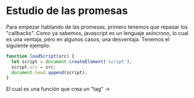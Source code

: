 # Estudio de las promesas

Para empezar hablando de las promesas, primero tenemos que repasar los "callbacks".
Como ya sabemos, javascript es un lenguaje asíncrono, lo cual es una ventaja, pero en algunos casos, una desventaja. Tenemos el siguiente ejemplo:

```javascript
function loadScript(src) {
  let script = document.createElement('script');
  script.src = src;
  document.head.append(script);
}
```
El cual es una función que crea un "tag" -> <script src="..."> y lo añade al head. Si intentamos cargar el script y acto seguido llamar a una función del propio script de la siguiente manera:
  
```javascript
loadScript('/my/script.js'); // script que contiene "function newFunction() {…}"

newFunction();
```
Se da el caso de que no se encuentra la función, esto se debe a que cuando es llamada la función "newFunction()", todavía no se ha cargado el script que la contiene.

Esto puede ser resuelto añadiendo una "callback" a la función que carga el script y dicha "callback" llame a la "newFunction()":

```javascript
function loadScript(src, callback) {
  let script = document.createElement('script');
  script.src = src;

  script.onload = () => callback(script);

  document.head.append(script);
}
```

```javascript
loadScript('/my/script.js', function() {
  newFunction();
});
```

De esta manera con "callbacks" solucionamos el problema.

<h2>Llamando callback en callback</h2>

Siguiendo el ejemplo anterior, ¿Si ahora queremos cargar un script más después del primero? Se le pasa como callback dentro de la callback del primero:

```javascript
loadScript('/my/script.js', function(script) {
  alert(`Cool, the ${script.src} is loaded, let's load one more`);
  loadScript('/my/script2.js', function(script) {
    alert(`Cool, the second script is loaded`);
  });
});
```

De esta manera nos aseguramos de que el segundo se ejecuta después del primero, ¿Que pasaría si queremos un tercero?

```javascript
loadScript('/my/script.js', function(script) {
  // Algo
  loadScript('/my/script2.js', function(script) {
    // Algo
    loadScript('/my/script3.js', function(script) {
      // Algo
    });
  });
});
```

Y asi sucesivamente si queremos cargar mas scripts uno detras de otro.

<h2>Manejo de errores</h2>

En el ejemplo anterio no tuvimos en cuenta que pudiera ocurrir algún error. Deberiamos dotar a nuestro programa de un manejo de errores.

```javascript
function loadScript(src, callback) {
  let script = document.createElement('script');
  script.src = src;

  script.onload = () => callback(null, script);
  script.onerror = () => callback(new Error(`Script load error for ${src}`)); // Si ocurre algún error

  document.head.append(script);
}
```

 - Si carga el script, pasamos como parámetro de error un null y el objeto script.
 - Si existe algún error, pasamos un objeto Error.

```javascript
loadScript('/my/script.js', function(error, script) {
  if (error) {
    // manejo de error
  } else {
    // El script se cargó correctamente
  }
});
```

Con un "if else", si error no es nulo, manejamos nuestro error, lo imprimimos por pantalla y paramos el programa, etc. si es nulo, continuamos como queremos.

Esto es llamado "[error-first callback](https://nodejs.org/api/errors.html#errors_error_first_callbacks)", un convenio en javascript.

<h2>"Piramid of Doom"</h2>

Utilizar "callbacks" repetidas veces, a primera vista, parece una manera viable de resolver la asincronía, pero cuando tenemos anidados muchos callbacks, el programa puede ser difícil de manejar:

```javascript
loadScript('1.js', function(error, script) {

  if (error) {
    handleError(error);
  } else {
    // ...
    loadScript('2.js', function(error, script) {
      if (error) {
        handleError(error);
      } else {
        // ...
        loadScript('3.js', function(error, script) {
          if (error) {
            handleError(error);
          } else {
            // ...continue after all scripts are loaded (*)
          }
        });

      }
    })
  }
});
```

Esto es llamado "Callback hell" o "Piramid of Doom" por el hecho por cada acción asíncrona identa hacia la derecha. Esto pronto se sale de control. No es una buena técnica de programación cuando se tienen muchos "callbacks" anidados.

Existen técnicas para evirtar esto, pero una de las mejores son las promesas.


<h1>Promesas</h1>

La promesa es un objeto que representa la terminación o el fracaso eventual de una operación asíncrona. Es creada de la siguiente manera:

```javascript
let promise = new Promise(function(resolve, reject) {
  // Algo
});
```

La función pasada a "Promise" es llamada el ejecutor y esta recibe dos parámetros que son "callbacks" a su vez. Resolve correrá cuando el programa acabe de forma satisfactoria -> resolve(value), y reject si acaba con un error o excepción -> reject(error).

Lo que se declara dentro de la promesa debe ser un código asíncrono el cual se quiera testear, si llegamos a un punto en el que ya sepamos que acabó de manera satisfactoria, le indicamos que llame a resolve y en caso contrario a reject.

![Html](https://javascript.info/article/promise-basics/promise-resolve-reject.svg)

Un ejemplo es el siguiente:

```javascript
let promise = new Promise(function(resolve, reject) {
  setTimeout(() => resolve("done"), 1000);
});
```
La función se ejecuta automaticamente cuando la promesa es construida. Después de 1 segundo se indicará que acabó correctamente con resolve pasando como parámetro "done".

Ahora un ejemplo parecido, pero acabando con un error:

```javascript
let promise = new Promise(function(resolve, reject) {
  setTimeout(() => reject(new Error("Whoops!")), 1000);
});
```

De esta manera, después de 1 segundo indicará que hubo un error con reject pasando como argumento "Whoops!".

Cuidado a la hora de colocar en la promesa los reject y los resolve, porque una vez se llegue a uno de ellos, el resto de la promesa será ignorada dado que solo puede haber un resultado posible:


```javascript
let promise = new Promise(function(resolve, reject) {
  resolve("done");

  reject(new Error("…")); // Se ignora
  setTimeout(() => resolve("…")); // Se ignora
});
```

Es recomendado que el reject devuelva un objeto Error para el manejo de errores.

<h2>then, catch, finally</h2>

Como se dijo anteriormente, resolve y reject son "callback" lo que quiere decir que cuando son llamados, depende de uno u otro harán distintas cosas(depende de como queramos).

Las funciones son .then() para el resolve, .catch() para el reject y .finally(), que esta se ejecuta tanto si es un resolve o un reject.

La sintaxis del .then():

```javascript
let promise = new Promise((resolve, reject) => {
  setTimeout(() => reject(new Error("Whoops!")), 1000);
});

promise.then(
  function(result) { /* Manejo de una ejecución satisfactoria */ },
  function(error) { /* Manejo de errores */ }
);
```
En este ejemplo también se usa el .then() para el manejo de errores, aunque para eso existe el .catch().

La sintaxis del .catch():

```javascript
let promise = new Promise((resolve, reject) => {
  setTimeout(() => reject(new Error("Whoops!")), 1000);
});

// .catch(f) es lo mismo que promise.then(null, f)
promise.catch(alert); // Muestra "Error: Whoops!" después de 1 segundo
```

La sintaxis del .finally():

```javascript
new Promise((resolve, reject) => {
  // Hacer algo y llamar a reject o resolve
})
  // Se ejecuta da igual si es reject o resolve
  .finally(() => stop loading indicator)
  .then(result => show result, err => show error)
```

.finally(f) es equivalente a .then(f,f) y es un buen controlador para realizar limpieza a variables y no lleva argumentos.

Ahora realizando el ejemplo del loadScript() con promesas sería de la siguiente manera:

```javascript
function loadScript(src) {
  return new Promise(function(resolve, reject) {
    let script = document.createElement('script');
    script.src = src;

    script.onload = () => resolve(script);
    script.onerror = () => reject(new Error(`Script load error for ${src}`));

    document.head.append(script);
  });
}
```

```javascript
let promise = loadScript("https://cdnjs.cloudflare.com/ajax/libs/lodash.js/4.17.11/lodash.js");

promise
      .then( script => alert(`${script.src} is loaded!`)
      .catch( error => alert(`Error: ${error.message}`);
```

<h1>Encadenando promesas</h1>

Volviendo al apartado de las "callbacks" donde tenemos una secuencia de operaciones asíncronas que deben ser colocadas una detrás de otras, las promesas proporcionan unas cuantas recetas para resolverlo.

```javascript
new Promise(function(resolve, reject) {

  setTimeout(() => resolve(1), 1000); // (*)

}).then(function(result) { // (**)

  alert(result); // 1
  return result * 2;

}).then(function(result) { // (***)

  alert(result); // 2
  return result * 2;

}).then(function(result) {

  alert(result); // 4
  return result * 2;

});
```

La idea es ir pasando el valor de .then() en .then().
El flujo es el siguiente, la promesa inicial llama a resolve con 1, la función .then() es llamada y esta devuelve otro valor el cual es pasado al siguiente .then(), y así sucesivamente.

Funciona, porque la llamada a promise.then devuelve una promesa asi que de esa manera se llama al siguiente .then.

Ojo con esto, porque un error de novato es el siguiente:

```javascript
let promise = new Promise(function(resolve, reject) {
  setTimeout(() => resolve(1), 1000);
});

promise.then(function(result) {
  alert(result); // 1
  return result * 2;
});

promise.then(function(result) {
  alert(result); // 1
  return result * 2;
});

promise.then(function(result) {
  alert(result); // 1
  return result * 2;
});
```

Aquí no se están encadenando promesas, todos los .then son llamados por la misma promesa, así que todos mostrarán en este caso el mismo resultado. Aunque devuelvan todas un valor, no se llaman entre si.

<h2>Retornando promesas</h2>

Un controlador, utilizado en .then(controlador) puede crear y devolver una promesa.
En ese caso, otros manejadores esperan hasta que se estabilice y luego obtienen su resultado.

Por ejemplo:

```javascript
new Promise(function(resolve, reject) {

  setTimeout(() => resolve(1), 1000);

}).then(function(result) {

  alert(result); // 1

  return new Promise((resolve, reject) => {
    setTimeout(() => resolve(result * 2), 1000);
  });

}).then(function(result) {

  alert(result); // 2

  return new Promise((resolve, reject) => {
    setTimeout(() => resolve(result * 2), 1000);
  });

}).then(function(result) {

  alert(result); // 4

});
```

El primer .then muestra el 1 y devuelve una promesa, la cual, despues de 1 segundo se resuelve con el resultado anterior multiplicado por 2, esta cuando se resuelva hará lo mismo que la anterior pero con el nuevo resultado, etc.

Devolviendo promesas se nos permite construir cadenas de acciones asíncronas.

<h2>Usando el ejemplo de loadScript</h2>

```javascript
loadScript("/article/promise-chaining/one.js")
.then(function(script) {
  return loadScript("/article/promise-chaining/two.js");
})
.then(function(script) {
  return loadScript("/article/promise-chaining/three.js");
})
.then(function(script) {
  // use functions declared in scripts
  // to show that they indeed loaded
  one();
  two();
  three();
});
```
  
El código se puede acortar utilizando funciones flecha:
  
```javascript
loadScript("/article/promise-chaining/one.js")
.then(script => loadScript("/article/promise-chaining/two.js"))
.then(script => loadScript("/article/promise-chaining/three.js"))
.then(script => {
  // scripts are loaded, we can use functions declared there
  one();
  two();
  three();
});
```

De esta manera, al llamar a loadScript, cargará el primer script y al hacerlo, llama a .then y acto seguido a loadScript otra vez con otro script, al cargar este y resolverse, llama al siguiente .then y asi sucesivamente.

técnicamente se puede añadir .then directamente a cada loadScript de la siguiente manera:

```javascript
loadScript("/article/promise-chaining/one.js").then(script1 => {
  loadScript("/article/promise-chaining/two.js").then(script2 => {
    loadScript("/article/promise-chaining/three.js").then(script3 => {
      // this function has access to variables script1, script2 and script3
      one();
      two();
      three();
    });
  });
});
```

Aunque de esta manera, el programa crece hacia la derecha y ocurre lo mismo que con las "callbacks". Los tres programas hacen lo mismo.

Para ser precisos, un controlador, .then, .catch, .finally, pueden no devolver una promesa exactamente, sino los llamados “thenable”, objetos que tienen un método .then y son tratados igual que una promesa.

```javascript
class Thenable {
  constructor(num) {
    this.num = num;
  }
  then(resolve, reject) {
    alert(resolve); // function() { código }
    setTimeout(() => resolve(this.num * 2), 1000); // (**)
  }
}

new Promise(resolve => resolve(1))
  .then(result => {
    return new Thenable(result); // (*)
  })
  .then(alert); // mostrar "2" despues de 1 segundo
```

Javascript observa el objeto devuelto en .then de la promesa, si este último tiene un método llamado then, se ejecutará de manera similar al ejecutor.

<h2>Ejemplo con fetch</h2>

En el "frontend", las promesas son utilizadas generalmente para solicitudes de red

```javascript
let promise = fetch(url);
```

fetch() proporciona una forma fácil y lógica de obtener recursos de forma asíncrona por la red y retorna una promesa la cual resuelve con el valor "response". Para leer la respuesta se debe usar response.text() el cual devuelve una promesa la cual resuelve cuando el texto es descargado del servidor remoto.

El siguiente código nos permite ver el contenido de por ejemplo un archivo .json:

```javascript
fetch('/ruta/hacia/archivo/algo.json')
  // .then ejecutará cuando el servidor remoto responda
  .then(function(response) {
    // response.text() retorna una new promise que resuelve con el texto completo de response cuando cargue
    return response.text();
  })
  .then(function(text) {
    // ...y se visualiza el contenido del archivo
    alert(text);
  });
```

El objeto response del fetch, tiene un método response.json() el cual analiza el archivo como un .json, en nuestro caso como lo hacemos con un archivo .json es más conveniente.

```javascript
// Igual que antes pero con response.json()
fetch('/ruta/hacia/archivo/algo.json')
  .then(response => response.json())
  .then(algo => alert(algo.name)); // Por ejemplo si el json contiene un campo name
```

Ahora hagamos un fetch a un archivo .json que contenga mi nombre de usuario de github y mostremos la foto de perfil.

```javascript
// hace una petición para user.json
fetch('/ruta/hacia/archivo/algo.json')
  // Lo carga como un json
  .then(response => response.json())
  // Hace una solicitud a su github
  .then(user => fetch(`https://api.github.com/users/${user.name}`))
  // Carga "response" como un json
  .then(response => response.json())
  // Muestra el icono del perfil (githubUser.avatar_url) por 3 segundos
  .then(githubUser => {
    let img = document.createElement('img');
    img.src = githubUser.avatar_url;
    img.className = "promise-avatar-example";
    document.body.append(img);

    setTimeout(() => img.remove(), 3000); // (*)
  });
```

¿Como podemos mostrar algo después de que la imagen desaparezca? Para hacerlo, debemos retornar otra promesa cuando la imagen se borre.

```javascript
fetch('/ruta/hacia/archivo/algo.json')
  .then(response => response.json())
  .then(user => fetch(`https://api.github.com/users/${user.name}`))
  .then(response => response.json())
  .then(githubUser => new Promise(function(resolve, reject) { // (*)
    let img = document.createElement('img');
    img.src = githubUser.avatar_url;
    img.className = "promise-avatar-example";
    document.body.append(img);

    setTimeout(() => {
      img.remove();
      resolve(githubUser); // (**)
    }, 3000);
  }))
  // Se activa después de 3 segundos
  .then(githubUser => alert(`Finished showing ${githubUser.name}`))
```

Y ahora podemos por ejemplo dividir el código para hacer funciones reutilizables:

```javascript
function loadJson(url) {
  return fetch(url)
    .then(response => response.json());
}

function loadGithubUser(name) {
  return fetch(`https://api.github.com/users/${name}`)
    .then(response => response.json());
}

function showAvatar(githubUser) {
  return new Promise(function(resolve, reject) {
    let img = document.createElement('img');
    img.src = githubUser.avatar_url;
    img.className = "promise-avatar-example";
    document.body.append(img);

    setTimeout(() => {
      img.remove();
      resolve(githubUser);
    }, 3000);
  });
}

// Use them:
loadJson('/ruta/hacia/archivo/algo.json')
  .then(user => loadGithubUser(user.name))
  .then(showAvatar)
  .then(githubUser => alert(`Finished showing ${githubUser.name}`));
```

En resumen, si un manejador retorna una promesa, el resto de la cadena espera hasta que se resuelva y el resultado o error se pasa.

<h1>Manejando errores con promesas</h1>

Las cadenas de promesas son buenos a la hora del manejo de errores, principalmente porque el .catch no tiene porque ir immediatamente, puede ir despues de varios .then.

```
fetch('/ruta/hacia/archivo/algo.json')
  .then(response => response.json())
  .then(user => fetch(`https://api.github.com/users/${user.name}`))
  .then(response => response.json())
  .then(githubUser => new Promise((resolve, reject) => {
    let img = document.createElement('img');
    img.src = githubUser.avatar_url;
    img.className = "promise-avatar-example";
    document.body.append(img);

    setTimeout(() => {
      img.remove();
      resolve(githubUser);
    }, 3000);
  }))
  .catch(error => alert(error.message));
```

Normalmente ese .catch no se activaría pero si alguna de las promesas de arriba realiza un reject, entonces sí.

<h2>try...catch implícito</h2>

El código de un ejecutor y de los manejadores de las promesas tiene un try...catch "invisible" y si ocurre una excepción queda atrapada y lo trata como un rechazo.

```javascript
new Promise((resolve, reject) => {
  throw new Error("Whoops!");
}).catch(alert); // Error: Whoops!
```

Ese código trabaja de la misma manera que este:

```javascript
new Promise((resolve, reject) => {
  reject(new Error("Whoops!"));
}).catch(alert); // Error: Whoops!
```

El ejecutor detecta el error automáticamente y lo transforma en un "reject" y esto también ocurre con los manejadores. Si realizamos un "throw" dentro de un .then, lo toma como un rechazo.

```javascript
new Promise((resolve, reject) => {
  resolve("ok");
}).then((result) => {
  throw new Error("Whoops!"); // rejects the promise
}).catch(alert); // Error: Whoops!
```

Además, no solo tiene que ser un throw, también puede ser por un error de programación:

```javascript
new Promise((resolve, reject) => {
  resolve("ok");
}).then((result) => {
  blabla(); // No existe la función
}).catch(alert); // ReferenceError: blabla is not defined
```

El último .catch no solo caza errores explícitos, también errores accidentales.

<h2>Rethrowing</h2>

En un try...catch podemos analizar los errores y quizás "rethrow" si no pueden ser manejados. Con las promesas se puede hacer lo mismo. Si lanzamos un "throw" dentro de un .catch, el error será lanzado al siguiente manejador de errores más cercano. Y si lo logramos manejar, podemos mandarlo al siguiente .then.

```javascript
// Ejecución: catch -> then
new Promise((resolve, reject) => {

  throw new Error("Whoops!");

}).catch(function(error) {

  alert("The error is handled, continue normally");

}).then(() => alert("Next successful handler runs"));
```

En este caso, el error es manejado y el programa continua de manera normal.

En el siguiente ejemplo se da el caso en el que se caza un error y no es posible manejarlo, asi que se lanza al siguiente .catch:

```javascript
// ejecución: catch -> catch
new Promise((resolve, reject) => {

  throw new Error("Whoops!");

}).catch(function(error) { // (*)

  if (error instanceof URIError) {
    // Manejarlo
  } else {
    alert("Can't handle such error");

    throw error; // Lanzar al siguiente .catch
  }

}).then(function() {
  /* No se ejecuta */
}).catch(error => { // (**)

  alert(`The unknown error has occurred: ${error}`);

});
```

<h2>Rechazos sin manejar</h2>

¿Que ocurre cuando un error no es manejado?

```javascript
new Promise(function() {
  noSuchFunction(); // Error, no existe la función
})
  .then(() => {
    // Resolve
  }); // No existe .catch al final
```

En caso de error, la promesa se rechaza y la ejecución debe saltar al controlador de rechazo más cercano. Pero no hay ninguno. Entonces el error se "atasca". No hay código para manejarlo.

En la práctica, al igual que con los errores regulares no controlados en el código, significa que algo ha salido terriblemente mal.

¿Qué sucede cuando ocurre un error regular y no es detectado por try..catch? El script muere con un mensaje en la consola. Algo similar sucede con los rechazos de promesas no controladas.

El motor de JavaScript rastrea tales rechazos y genera un error global en ese caso. Se puede ver en la consola.

En el buscador podemos cazar esos errores utilizando "unhandledrejection":

```javascript
window.addEventListener('unhandledrejection', function(event) {
  // Dos propiedades especiales:
  alert(event.promise); // [object Promise] - La promesa que generó el error
  alert(event.reason); // Error: Whoops! - El objeto Error que no se pudo manejar
});

new Promise(function() {
  throw new Error("Whoops!");
}); // No .catch
```

Al no existir un .catch, "unhandledrejection" se activa. Normalmente estos errores no se pueden recuperar, así que lo mejor es informar del fallo. En entornos sin buscador como Node.js hay otras maneras de cazar estos errores.

<h1>Promise API</h1>

<h2>Promise.all</h2>

Sirve para ejecutar varias promesas en paralelo y esperar hasta que estén todas listas. La sintaxis es:

```javascript
let promise = Promise.all([...promises...]);
```

Toma un vector de promesas como parámetro y retorna una promesa. Dicha promesa se resuelve cuando todas acaben y el vector de sus resultados es el parámetro devuelto.

```javascript
Promise.all([
  new Promise(resolve => setTimeout(() => resolve(1), 3000)), // 1
  new Promise(resolve => setTimeout(() => resolve(2), 2000)), // 2
  new Promise(resolve => setTimeout(() => resolve(3), 1000))  // 3
]).then(alert); // 1,2,3
```

El orden del vector resultante es igual al de las promesas aunque estas tengan tiempos distintos de resolución.

Un truco común es mapear un conjunto de datos de trabajo en un conjunto de promesas, y luego envolverlo en Promise.all.

```javascript
let urls = [
  'https://api.github.com/users/Gandares',
  'https://api.github.com/users/pepe',
  'https://api.github.com/users/juan'
];

// mapear cada url a un fetch(url) (recordar que fetch devuelve una promesa)
let requests = urls.map(url => fetch(url));

// Promise.all espera hasta que acabe cada promesa
Promise.all(requests)
  .then(responses => responses.forEach(
    response => alert(`${response.url}: ${response.status}`)
  ));
```

Un ejemplo más grande es obtener con un vector de usuarios obtener sus datos en formato json de github y a partir de aquí sacar lo que sea.

```javascript
let names = ['Gandares', 'crguezl'];

let requests = names.map(name => fetch(`https://api.github.com/users/${name}`));

Promise.all(requests)
  .then(responses => {
    for(let response of responses) {
      alert(`${response.url}: ${response.status}`); //Muestra url y un 200 si logra conectarse
    }

    return responses;
  })
  .then(responses => Promise.all(responses.map(r => r.json()))) // Se analiza en json
  .then(users => users.forEach(user => { // Mostramos los datos que queramos
    let info = document.createElement('div');
    info = user.login + ": " + user.bio + " con " + user.public_repos + " repositorios -> ";
    document.body.append(info);
    let img = document.createElement('img');
    img.src = user.avatar_url;
    img.style.width = "100px";
    document.body.append(img);
    let p = document.createElement('p')
    document.body.append(p);
  }));
```
